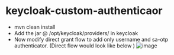# keycloak-custom-authenticaor
- mvn clean install
- Add the jar @ /opt/keycloak/providers/ in keycloak
- Now modify direct grant flow to add only username and sa-otp authenticator. (Direct flow would look like below )
![image](https://github.com/prasanna4742/keycloak-custom-authenticaor/assets/17253064/1ab58703-393f-40ea-84f2-1a846de33ac1)
